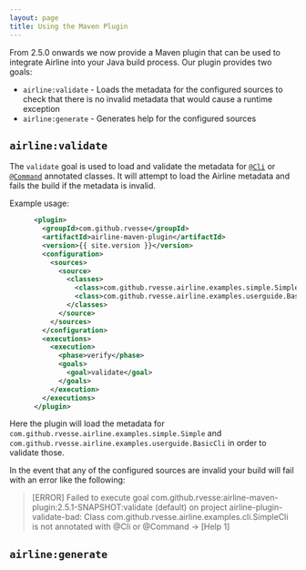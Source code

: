 ```yaml
---
layout: page
title: Using the Maven Plugin
---
```


From 2.5.0 onwards we now provide a Maven plugin that can be used to integrate Airline into your Java build process.  Our plugin provides two goals:

- `airline:validate` - Loads the metadata for the configured sources to check that there is no invalid metadata that would cause a runtime exception
- `airline:generate` - Generates help for the configured sources

## `airline:validate`

The `validate` goal is used to load and validate the metadata for [`@Cli`](../annotations/cli.html) or [`@Command`](../annotations/command.html) annotated classes.  It will attempt to load the Airline metadata and fails the build if the metadata is invalid.

Example usage:

```xml
      <plugin>
        <groupId>com.github.rvesse</groupId>
        <artifactId>airline-maven-plugin</artifactId>
        <version>{{ site.version }}</version>
        <configuration>
          <sources>
            <source>
              <classes>
                <class>com.github.rvesse.airline.examples.simple.Simple</class>
                <class>com.github.rvesse.airline.examples.userguide.BasicCli</class>
              </classes>
            </source>
          </sources>
        </configuration>
        <executions>
          <execution>
            <phase>verify</phase>
            <goals>
              <goal>validate</goal>
            </goals>
          </execution>
        </executions>
      </plugin>
```

Here the plugin will load the metadata for `com.github.rvesse.airline.examples.simple.Simple` and `com.github.rvesse.airline.examples.userguide.BasicCli` in order to validate those.

In the event that any of the configured sources are invalid your build will fail with an error like the following:

> [ERROR] Failed to execute goal com.github.rvesse:airline-maven-plugin:2.5.1-SNAPSHOT:validate (default) on project airline-plugin-validate-bad: Class com.github.rvesse.airline.examples.cli.SimpleCli is not annotated with @Cli or @Command -> [Help 1]

## `airline:generate`